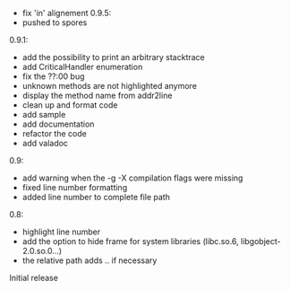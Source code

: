  - fix 'in' alignement
0.9.5:
  - pushed to spores

0.9.1:
  - add the possibility to print an arbitrary stacktrace
  - add CriticalHandler enumeration
  - fix the ??:00 bug
  - unknown methods are not highlighted anymore
  - display the method name from addr2line
  - clean up and format code
  - add sample
  - add documentation
  - refactor the code
  - add valadoc

0.9:
  - add warning when the -g -X compilation flags were missing
  - fixed line number formatting
  - added line number to complete file path

0.8:
  - highlight line number
  - add the option to hide frame for system libraries (libc.so.6, libgobject-2.0.so.0...)
  - the relative path adds .. if necessary

Initial release
